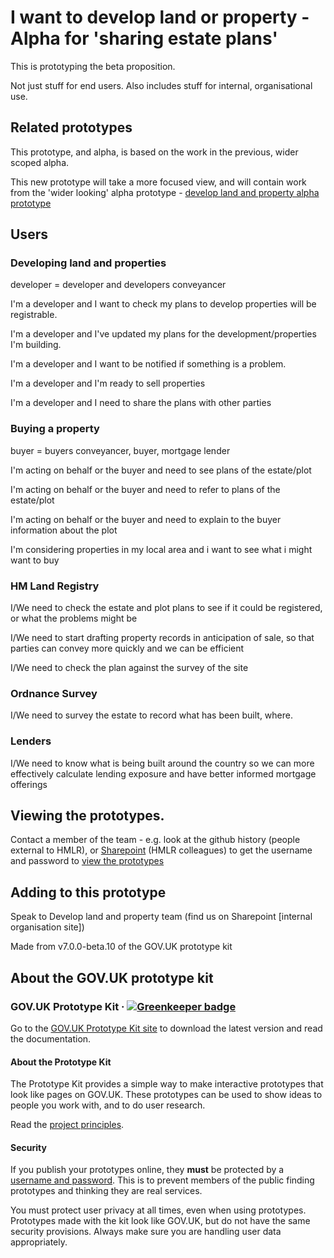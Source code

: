 # I want to develop land or property - Alpha for 'sharing estate plans'

This is prototyping the beta proposition. 

Not just stuff for end users.  Also includes stuff for internal, organisational use.


## Related prototypes

This prototype, and alpha, is based on the work in the previous, wider scoped alpha.

This new prototype will take a more focused view, and will contain work from the 'wider looking' alpha prototype - [develop land and property alpha prototype](https://github.com/LandRegistry/develop-property-alpha)


## Users

### Developing land and properties

developer = developer and developers conveyancer

I'm a developer and I want to check my plans to develop properties will be registrable.

I'm a developer and I've updated my plans for the development/properties I'm building.

I'm a developer and I want to be notified if something is a problem.

I'm a developer and I'm ready to sell properties

I'm a developer and I need to share the plans with other parties


### Buying a property

buyer = buyers conveyancer, buyer, mortgage lender

I'm acting on behalf or the buyer and need to see plans of the estate/plot

I'm acting on behalf or the buyer and need to refer to plans of the estate/plot

I'm acting on behalf or the buyer and need to explain to the buyer information about the plot

I'm considering properties in my local area and i want to see what i might want to buy


### HM Land Registry

I/We need to check the estate and plot plans to see if it could be registered, or what the problems might be

I/We need to start drafting property records in anticipation of sale, so that parties can convey more quickly and we can be efficient

I/We need to check the plan against the survey of the site


### Ordnance Survey

I/We need to survey the estate to record what has been built, where.


### Lenders

I/We need to know what is being built around the country so we can more effectively calculate lending exposure and have better informed mortgage offerings



## Viewing the prototypes.

Contact a member of the team - e.g. look at the github history (people external to HMLR), or [Sharepoint](https://landregistryuk.sharepoint.com/sites/NewBuildsDiscovery) (HMLR colleagues) to get the username and password to [view the prototypes](https://develop-property-alpha.herokuapp.com)



## Adding to this prototype

Speak to Develop land and property team (find us on Sharepoint [internal organisation site])

Made from v7.0.0-beta.10 of the GOV.UK prototype kit



## About the GOV.UK prototype kit

### GOV.UK Prototype Kit · [![Greenkeeper badge](https://badges.greenkeeper.io/alphagov/govuk-prototype-kit.svg)](https://greenkeeper.io/)

Go to the [GOV.UK Prototype Kit site](https://govuk-prototype-kit.herokuapp.com/docs) to download the latest version and read the documentation.

#### About the Prototype Kit

The Prototype Kit provides a simple way to make interactive prototypes that look like pages on GOV.UK. These prototypes can be used to show ideas to people you work with, and to do user research.

Read the [project principles](https://govuk-prototype-kit.herokuapp.com/docs/principles).

#### Security

If you publish your prototypes online, they **must** be protected by a [username and password](https://govuk-prototype-kit.herokuapp.com/docs/publishing-on-heroku). This is to prevent members of the public finding prototypes and thinking they are real services.

You must protect user privacy at all times, even when using prototypes. Prototypes made with the kit look like GOV.UK, but do not have the same security provisions. Always make sure you are handling user data appropriately.
